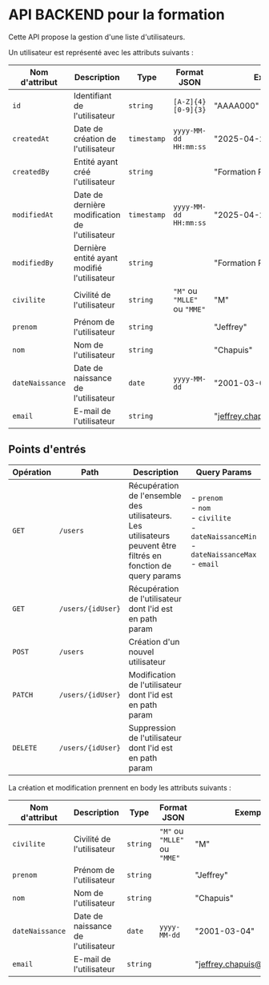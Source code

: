# API BACKEND pour la formation

Cette API propose la gestion d'une liste d'utilisateurs.

Un utilisateur est représenté avec les attributs suivants :

| Nom d'attribut  | Description                                    | Type        | Format JSON                   | Exemple                      |
|-----------------|------------------------------------------------|-------------|-------------------------------|------------------------------|
| `id`            | Identifiant de l'utilisateur                   | `string`    | `[A-Z]{4}[0-9]{3}`            | "AAAA000"                    |
| `createdAt`     | Date de création de l'utilisateur              | `timestamp` | `yyyy-MM-dd HH:mm:ss`         | "2025-04-23 19:28:54"        |
| `createdBy`     | Entité ayant créé l'utilisateur                | `string`    |                               | "Formation React"            |
| `modifiedAt`    | Date de dernière modification de l'utilisateur | `timestamp` | `yyyy-MM-dd HH:mm:ss`         | "2025-04-23 19:28:54"        |
| `modifiedBy`    | Dernière entité ayant modifié l'utilisateur    | `string`    |                               | "Formation React"            |
| `civilite`      | Civilité de l'utilisateur                      | `string`    | `"M"` ou  `"MLLE"` ou `"MME"` | "M"                          |
| `prenom`        | Prénom de l'utilisateur                        | `string`    |                               | "Jeffrey"                    |
| `nom`           | Nom de l'utilisateur                           | `string`    |                               | "Chapuis"                    |
| `dateNaissance` | Date de naissance de l'utilisateur             | `date`      | `yyyy-MM-dd`                  | "2001-03-04"                 |
| `email`         | E-mail de l'utilisateur                        | `string`    |                               | "jeffrey.chapuis@yahoo.com"  |

## Points d'entrés 

| Opération | Path              | Description                                                                                                          | Query Params                                                                                                       |
|-----------|-------------------|----------------------------------------------------------------------------------------------------------------------|--------------------------------------------------------------------------------------------------------------------|
| `GET`     | `/users`          | Récupération de l'ensemble des utilisateurs. <br/> Les utilisateurs peuvent être filtrés en fonction de query params | - `prenom`  <br/> - `nom` <br/> - `civilite` <br/> - `dateNaissanceMin` <br/> - `dateNaissanceMax` <br/> - `email` |
| `GET`     | `/users/{idUser}` | Récupération de l'utilisateur dont l'id est en path param                                                            |                                                                                                                    |
| `POST`    | `/users`          | Création d'un nouvel utilisateur                                                                                     |                                                                                                                    |
| `PATCH`   | `/users/{idUser}` | Modification de l'utilisateur dont l'id est en path param                                                            |                                                                                                                    |
| `DELETE`  | `/users/{idUser}` | Suppression de l'utilisateur dont l'id est en path param                                                             |                                                                                                                    |

La création et modification prennent en body les attributs suivants :

| Nom d'attribut   | Description                         | Type         | Format JSON                    | Exemple                      |
|------------------|-------------------------------------|--------------|--------------------------------|------------------------------|
| `civilite`       | Civilité de l'utilisateur           | `string`     | `"M"` ou  `"MLLE"` ou `"MME"`  | "M"                          |
| `prenom`         | Prénom de l'utilisateur             | `string`     |                                | "Jeffrey"                    |
| `nom`            | Nom de l'utilisateur                | `string`     |                                | "Chapuis"                    |
| `dateNaissance`  | Date de naissance de l'utilisateur  | `date`       | `yyyy-MM-dd`                   | "2001-03-04"                 |
| `email`          | E-mail de l'utilisateur             | `string`     |                                | "jeffrey.chapuis@yahoo.com"  |

